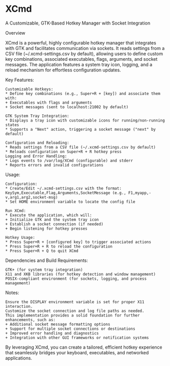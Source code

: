 # XCmd
A Customizable, GTK-Based Hotkey Manager with Socket Integration

Overview

XCmd is a powerful, highly configurable hotkey manager that integrates with GTK and facilitates communication via sockets. It reads settings from a CSV file (~/.xcmd-settings.csv by default), allowing users to define custom key combinations, associated executables, flags, arguments, and socket messages. The application features a system tray icon, logging, and a reload mechanism for effortless configuration updates.

Key Features:

    Customizable Hotkeys:
    * Define key combinations (e.g., Super+R + [key]) and associate them with:
    + Executables with flags and arguments
    + Socket messages (sent to localhost:21002 by default)
    
    GTK System Tray Integration:
    * Displays a tray icon with customizable icons for running/non-running states
    * Supports a "Next" action, triggering a socket message ("next" by default)
    
    Configuration and Reloading:
    * Reads settings from a CSV file (~/.xcmd-settings.csv by default)
    * Reloads configuration on Super+R + R hotkey press
    Logging and Error Handling:
    * Logs events to /var/log/XCmd (configurable) and stderr
    * Reports errors and invalid configurations

Usage:

    Configuration:
    * Create/Edit ~/.xcmd-settings.csv with the format: KeySym,Executable,Flag,Arguments,SocketMessage (e.g., F1,myapp,-v,arg1,arg2,socket-msg)
    * Set HOME environment variable to locate the config file
    
    Run XCmd:
    * Execute the application, which will:
    + Initialize GTK and the system tray icon
    + Establish a socket connection (if needed)
    + Begin listening for hotkey presses
    
    Hotkey Usage:
    * Press Super+R + [configured key] to trigger associated actions
    * Press Super+R + R to reload the configuration
    * Press Super+R + Q to quit XCmd

Dependencies and Build Requirements:

    GTK+ (for system tray integration)
    X11 and XKB libraries (for hotkey detection and window management)
    POSIX-compliant environment (for sockets, logging, and process management)

Notes:

    Ensure the DISPLAY environment variable is set for proper X11 interaction.
    Customize the socket connection and log file paths as needed.
    This implementation provides a solid foundation for further enhancements, such as:
    + Additional socket message formatting options
    + Support for multiple socket connections or destinations
    + Improved error handling and diagnostics
    + Integration with other GUI frameworks or notification systems

By leveraging XCmd, you can create a tailored, efficient hotkey experience that seamlessly bridges your keyboard, executables, and networked applications.
